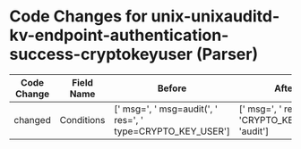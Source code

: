 # Code Changes for unix-unixauditd-kv-endpoint-authentication-success-cryptokeyuser (Parser)

| Code Change | Field Name | Before | After |
|-------------|------------|--------|-------|
| changed | Conditions | [' msg=', ' msg=audit(', ' res=', ' type=CRYPTO_KEY_USER'] | [' msg=', ' res=', 'CRYPTO_KEY_USER', 'audit'] |